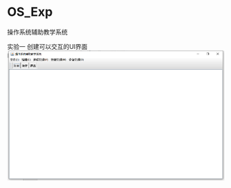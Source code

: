 # OS_Exp
操作系统辅助教学系统

实验一
  创建可以交互的UI界面
  ![image](https://github.com/17aroy/OS_Exp/blob/master/images/UI.png)
